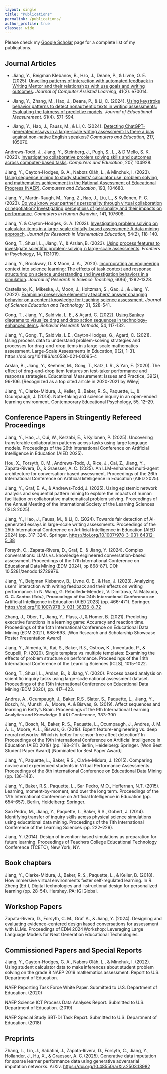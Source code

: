 ```yaml
---
layout: single
title: "Publications"
permalink: /publications/
author_profile: true
classes: wide
---
```


Please check my [Google Scholar](https://scholar.google.com/citations?user=MepRHRoAAAAJ&hl=en&oi=ao) page for a complete list of my publications.


## Journal Articles

- Jiang, Y., Beigman Klebanov, B., Hao, J., Deane, P., & Livne, O. E. (2025). [Unveiling patterns of interaction with automated feedback in Writing Mentor and their relationships with use goals and writing outcomes](https://doi.org/10.1111/jcal.70014). *Journal of Computer Assisted Learning*, 41(2). e70014.

- Jiang, Y., Zhang, M., Hao, J., Deane, P., & Li, C. (2024). [Using keystroke behavior patterns to detect nonauthentic texts in writing assessments: Evaluating the fairness of predictive models](https://doi.org/10.1111/jedm.12416). *Journal of Educational Measurement*, 61(4), 571-594. 

- Jiang, Y., Hao, J., Fauss, M., & Li, C. (2024). [Detecting ChatGPT-generated essays in a large-scale writing assessment: Is there a bias against non-native English speakers?](https://doi.org/10.1016/j.compedu.2024.105070) *Computers and Education*, 217, 105070.

Andrews-Todd, J., Jiang, Y., Steinberg, J., Pugh, S., L., & D’Mello, S. K. (2023). [Investigating collaborative problem solving skills and outcomes across computer-based tasks](https://doi.org/10.1016/j.compedu.2023.104928). *Computers and Education*, 207, 104928.

Jiang, Y., Cayton-Hodges, G. A., Nabors Oláh, L., & Minchuk, I. (2023). [Using sequence mining to study students’ calculator use, problem solving, and mathematics achievement in the National Assessment of Educational Progress (NAEP)](https://doi.org/10.1016/j.compedu.2022.104680). *Computers and Education*, 193, 104680.

Jiang, Y., Martín-Raugh, M., Yang, Z., Hao, J., Liu, L., & Kyllonen, P. C. (2023). [Do you know your partner's personality through virtual collaboration or negotiation? Investigating perceptions of personality and their impacts on performance](https://doi.org/10.1016/j.chb.2022.107608). *Computers in Human Behavior*, 141, 107608.

Jiang, Y. & Cayton-Hodges, G. A. (2023). [Investigating problem solving on calculator items in a large-scale digitally-based assessment: A data mining approach](https://doi.org/10.5951/jresematheduc-2020-0290). *Journal for Research in Mathematics Education*, 54(2), 118-140.

Gong, T., Shuai, L., Jiang, Y., & Arslan, B. (2023). [Using process features to investigate scientific problem-solving in large-scale assessments](https://doi.org/10.3389/fpsyg.2023.1131019). *Frontiers in Psychology*, 14, 1131019.

Jiang, Y., Brockway, D. & Moon, J. A., (2023). [Incorporating an engineering context into science learning: The effects of task context and response structuring on science understanding and investigation behaviors in a simulation](https://doi.org/10.1002/tea.21832). *Journal of Research in Science Teaching*, 60(6), 1292-1328.

Castellano, K., Mikeska, J., Moon, J., Holtzman, S., Gao, J., & Jiang, Y. (2022). [Examining preservice elementary teachers' answer changing behavior on a content knowledge for teaching science assessment](10.1007/s10956-022-09971-2). *Journal of Science Education and Technology*, 31, 528-541.

Gong, T., Jiang, Y., Saldivia, L. E., & Agard, C. (2022). [Using Sankey diagrams to visualize drag and drop action sequences in technology-enhanced items](https://doi.org/10.3758/s13428-021-01615-4). *Behavior Research Methods*, 54, 117-132.

Jiang, Y., Gong, T., Saldivia, L.E., Cayton-Hodges, G., Agard, C. (2021). Using process data to understand problem-solving strategies and processes for drag-and-drop items in a large-scale mathematics assessment. Large-Scale Assessments in Education, 9(2), 1-31. https://doi.org/10.1186/s40536-021-00095-4

Arslan, B., Jiang, Y., Keehner, M., Gong, T., Katz, I. R., & Yan, F. (2020). The effect of drag-and-drop item features on test-taker performance and response strategies. Educational Measurement: Issues and Practice, 39(2), 96-106. [Recognized as a top cited article in 2020-2021 by Wiley]

Jiang, Y., Clarke-Midura, J., Keller, B., Baker, R. S., Paquette, L., & Ocumpaugh, J. (2018). Note-taking and science inquiry in an open-ended learning environment. Contemporary Educational Psychology, 55, 12–29.


## Conference Papers in Stringently Refereed Proceedings
Jiang, Y., Hao, J., Cui, W., Kerzabi, E., & Kyllonen, P. (2025). Uncovering transferable collaboration patterns across tasks using large language models. Proceedings of the 26th International Conference on Artificial Intelligence in Education (AIED 2025).

Hou, X., Forsyth, C. M., Andrews-Todd, J., Rice, J., Cai, Z., Jiang, Y., Zapata-Rivera, D., & Graesser, A. C. (2025). An LLM-enhanced multi-agent architecture for conversation-based assessment. Proceedings of the 26th International Conference on Artificial Intelligence in Education (AIED 2025).

Jiang, Y., Graf, E. A., & Andrews-Todd, J. (2025). Using epistemic network analysis and sequential pattern mining to explore the impacts of human facilitation on collaborative mathematical problem solving. Proceedings of the Annual Meeting of the International Society of the Learning Sciences (ISLS 2025).

Jiang, Y., Hao, J., Fauss, M., & Li, C. (2024). Towards fair detection of AI-generated essays in large-scale writing assessments. Proceedings of the 25th International Conference on Artificial Intelligence in Education (AIED 2024) (pp. 317-324). Springer. https://doi.org/10.1007/978-3-031-64312-5_38

Forsyth, C., Zapata-Rivera, D., Graf, E., & Jiang, Y. (2024). Complex conversations: LLMs vs. knowledge engineered conversation-based assessment. Proceedings of the 17th International Conference on Educational Data Mining (EDM 2024), pp 868-871. DOI: 10.5281/zenodo.12729976.

Jiang, Y., Beigman Klebanov, B., Livne, O. E., & Hao, J. (2023). Analyzing users’ interaction with writing feedback and their effects on writing performance. In N. Wang, G. Rebolledo-Mendez, V. Dimitrova, N. Matsuda, O. C. Santos (Eds.), Proceedings of the 24th International Conference on Artificial Intelligence in Education (AIED 2023) (pp. 466-471). Springer. https://doi.org/10.1007/978-3-031-36336-8_72

Zhang, J., Ober, T., Jiang, Y., Plass, J., & Homer, B. (2021). Predicting executive functions in a learning game: Accuracy and reaction time. Proceedings of the 14th International Conference on Educational Data Mining (EDM 2021), 688-693. [Won Research and Scholarship Showcase Poster Presentation Award]

Jiang, Y., Almeda, V., Kai, S., Baker, R.S., Ostrow, K., Inventado, P., & Scupelli, P. (2020). Single template vs. multiple templates: Examining the effects of problem structure on performance. Proceedings of the 14th International Conference of the Learning Sciences (ICLS), 1015-1022.

Gong, T., Shuai, L., Arslan, B., & Jiang, Y. (2020). Process based analysis on scientific inquiry tasks using large-scale national assessment dataset. Proceedings of the 13th International Conference on Educational Data Mining (EDM 2020), pp. 417–423.

Andres, A., Ocumpaugh, J., Baker, R.S., Slater, S., Paquette, L., Jiang, Y., Bosch, N., Munshi, A., Moore, A. & Biswas, G. (2019). Affect sequences and learning in Betty’s Brain. Proceedings of the 9th International Learning Analytics and Knowledge (LAK) Conference, 383-390.

Jiang, Y., Bosch, N., Baker, R. S., Paquette, L., Ocumpaugh, J., Andres, J. M. A. L., Moore, A. L., Biswas, G. (2018). Expert feature-engineering vs. deep neural networks: Which is better for sensor-free affect detection? In Proceedings of the 19th International Conference on Artificial Intelligence in Education (AIED 2018) (pp. 198–211). Berlin, Heidelberg: Springer. [Won Best Student Paper Award] [Nominated for Best Paper Award]

Jiang, Y., Paquette, L., Baker, R.S., Clarke-Midura, J. (2015). Comparing novice and experienced students in Virtual Performance Assessments. Proceedings of the 8th International Conference on Educational Data Mining (pp. 136–143).

Jiang, Y., Baker, R.S., Paquette, L., San Pedro, M.O., Heffernan, N.T. (2015). Learning, moment-by-moment, and over the long term. Proceedings of the 17th International Conference on Artificial Intelligence in Education (pp. 654–657). Berlin, Heidelberg: Springer.

Sao Pedro, M., Jiang, Y., Paquette, L., Baker, R.S., Gobert, J. (2014). Identifying transfer of inquiry skills across physical science simulations using educational data mining. Proceedings of the 11th International Conference of the Learning Sciences (pp. 222–229).

Jiang, Y. (2014). Design of invention-based simulations as preparation for future learning. Proceedings of Teachers College Educational Technology Conference (TCETC), New York, NY.


## Book chapters
Jiang, Y., Clarke-Midura, J., Baker, R. S., Paquette, L., & Keller, B. (2018). How immersive virtual environments foster self-regulated learning. In R. Zheng (Ed.), Digital technologies and instructional design for personalized learning (pp. 28–54). Hershey, PA: IGI Global.


## Workshop Papers
Zapata-Rivera, D., Forsyth, C. M., Graf, A., & Jiang, Y. (2024). Designing and evaluating evidence-centered design based conversations for assessment with LLMs. Proceedings of EDM 2024 Workshop: Leveraging Large Language Models for Next Generation Educational Technologies.

## Commissioned Papers and Special Reports
Jiang, Y., Cayton-Hodges, G. A., Nabors Oláh, L., & Minchuk, I. (2022). Using student calculator data to make inferences about student problem solving on the grade 8 NAEP 2019 mathematics assessment. Report to U.S. Department of Education.

NAEP Reporting Task Force White Paper. Submitted to U.S. Department of Education. (2020)

NAEP Science ICT Process Data Analyses Report. Submitted to U.S. Department of Education. (2019)

NAEP Special Study SBT-DI Task Report. Submitted to U.S. Department of Education. (2018)

## Preprints
Zhang, L., Lin, J., Sabatini, J., Zapata-Rivera, D., Forsyth, C., Jiang, Y., Hollander, J., Hu, X., & Graesser, A. C. (2025). Generative data imputation for sparse learner performance data using generative adversarial imputation networks. ArXiv. https://doi.org/10.48550/arXiv.2503.18982
